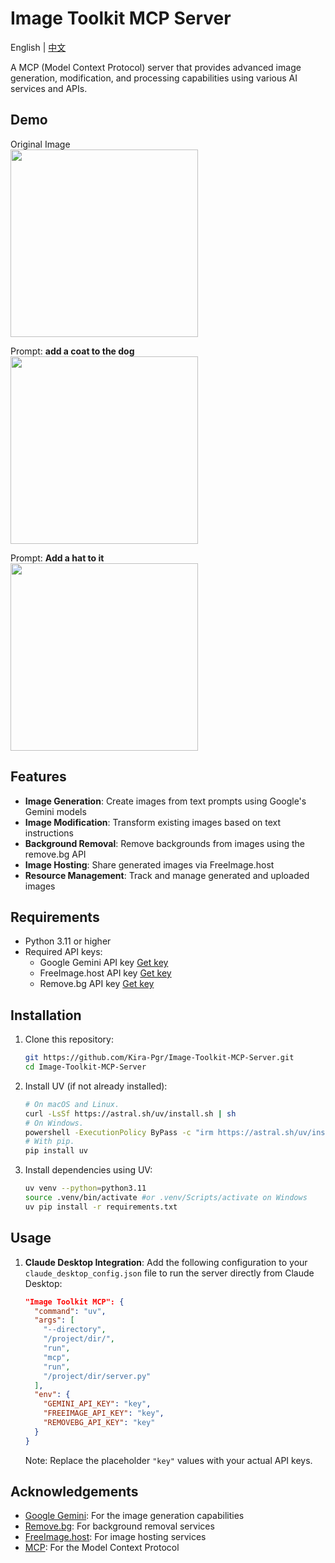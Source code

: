 # Image Toolkit MCP Server

English | [中文](README_ZH.md)   



A MCP (Model Context Protocol) server that provides advanced image generation, modification, and processing capabilities using various AI services and APIs.
## Demo
Original Image  
<img src="https://github.com/user-attachments/assets/a987b4c4-3bba-4a52-a2a8-9f088868d857" width="300"/>  

Prompt: **add a coat to the dog**  
<img src="https://github.com/user-attachments/assets/6de3cdd1-a3b9-422b-95dd-12e2172f6f1d" width="300"/>  

Prompt: **Add a hat to it**  
<img src="https://github.com/user-attachments/assets/047289ca-f3d0-4d16-acf7-09d5af641c68" width="300"/>  
 

##  Features

- **Image Generation**: Create images from text prompts using Google's Gemini models
- **Image Modification**: Transform existing images based on text instructions
- **Background Removal**: Remove backgrounds from images using the remove.bg API
- **Image Hosting**: Share generated images via FreeImage.host
- **Resource Management**: Track and manage generated and uploaded images

## Requirements

- Python 3.11 or higher
- Required API keys:
  - Google Gemini API key [Get key](https://aistudio.google.com/apikey)
  - FreeImage.host API key [Get key](https://freeimage.host/page/api)
  - Remove.bg API key [Get key](https://www.remove.bg/dashboard#api-key)

##  Installation

1. Clone this repository:
   ```sh
   git https://github.com/Kira-Pgr/Image-Toolkit-MCP-Server.git
   cd Image-Toolkit-MCP-Server
   ```

2. Install UV (if not already installed):
   ```sh
   # On macOS and Linux.
   curl -LsSf https://astral.sh/uv/install.sh | sh
   # On Windows.
   powershell -ExecutionPolicy ByPass -c "irm https://astral.sh/uv/install.ps1 | iex"
   # With pip.
   pip install uv
   ```

3. Install dependencies using UV:
   ```sh
   uv venv --python=python3.11
   source .venv/bin/activate #or .venv/Scripts/activate on Windows
   uv pip install -r requirements.txt
   ```

##  Usage

1. **Claude Desktop Integration**: Add the following configuration to your `claude_desktop_config.json` file to run the server directly from Claude Desktop:
   ```json
   "Image Toolkit MCP": {
     "command": "uv",
     "args": [
       "--directory",
       "/project/dir/",
       "run",
       "mcp",
       "run",
       "/project/dir/server.py"
     ],
     "env": {
       "GEMINI_API_KEY": "key",
       "FREEIMAGE_API_KEY": "key",
       "REMOVEBG_API_KEY": "key"
     }
   }
   ```
   Note: Replace the placeholder `"key"` values with your actual API keys.

## Acknowledgements

- [Google Gemini](https://aistudio.google.com/): For the image generation capabilities
- [Remove.bg](https://www.remove.bg/): For background removal services
- [FreeImage.host](https://freeimage.host/): For image hosting services
- [MCP](https://modelcontextprotocol.io/introduction): For the Model Context Protocol
